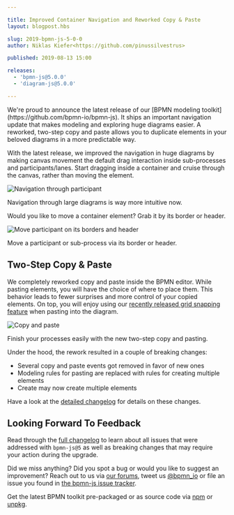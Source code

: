 ```yaml
---

title: Improved Container Navigation and Reworked Copy & Paste
layout: blogpost.hbs

slug: 2019-bpmn-js-5-0-0
author: Niklas Kiefer<https://github.com/pinussilvestrus>

published: 2019-08-13 15:00

releases:
  - 'bpmn-js@5.0.0'
  - 'diagram-js@5.0.0'

---
```


<p class="introduction">
  We're proud to announce the latest release of our [BPMN modeling toolkit](https://github.com/bpmn-io/bpmn-js). It ships an important navigation update that makes modeling and exploring huge diagrams easier. A reworked, two-step copy and paste allows you to duplicate elements in your beloved diagrams in a more predictable way.
</p>

<!-- continue -->

With the latest release, we improved the navigation in huge diagrams by making canvas movement the default drag interaction inside sub-processes and participants/lanes. Start dragging inside a container and cruise through the canvas, rather than moving the element.

<div class="figure">
  <img src="{{ assets }}/attachments/blog/2019/006-container-navigation-1.gif" alt="Navigation through participant">
  <p class="caption">
    Navigation through large diagrams is way more intuitive now.
  </p>
</div>

Would you like to move a container element? Grab it by its border or header.

<div class="figure">
  <img src="{{ assets }}/attachments/blog/2019/006-container-navigation-2.gif" alt="Move participant on its borders and header">
  <p class="caption">
    Move a participant or sub-process via its border or header.
  </p>
</div>


## Two-Step Copy & Paste

We completely reworked copy and paste inside the BPMN editor. While pasting elements, you will have the choice of where to place them. This behavior leads to fewer surprises and more control of your copied elements. On top, you will enjoy using our <a href="https://bpmn.io/blog/posts/2019-bpmn-js-4-0-0.html" target="_blank">recently released grid snapping feature</a> when pasting into the diagram.

<div class="figure">
  <img src="{{ assets }}/attachments/blog/2019/006-copy-paste.gif" alt="Copy and paste">
  <p class="caption">
    Finish your processes easily with the new two-step copy and pasting.
  </p>
</div>

Under the hood, the rework resulted in a couple of breaking changes:

* Several copy and paste events got removed in favor of new ones
* Modeling rules for pasting are replaced with rules for creating multiple elements
* Create may now create multiple elements

Have a look at the [detailed changelog](https://github.com/bpmn-io/bpmn-js/blob/main/CHANGELOG.md#500) for details on these changes.


## Looking Forward To Feedback

Read through the [full changelog](https://github.com/bpmn-io/bpmn-js/blob/main/CHANGELOG.md#500) to learn about all issues that were addressed with `bpmn-js@5` as well as breaking changes that may require your action during the upgrade.

Did we miss anything? Did you spot a bug or would you like to suggest an improvement? Reach out to us via [our forums](https://forum.bpmn.io), tweet us [@bpmn_io](https://twitter.com/bpmn_io) or file an issue you found in [the bpmn-js issue tracker](https://github.com/bpmn-io/bpmn-js/issues).

Get the latest BPMN toolkit pre-packaged or as source code via [npm](https://www.npmjs.com/package/bpmn-js) or [unpkg](https://unpkg.com/bpmn-js/).
